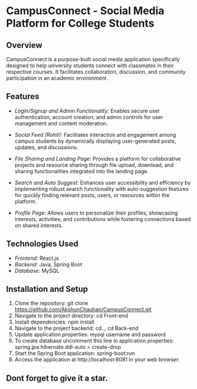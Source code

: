 # CampusConnect - Social Media Platform for College Students

## Overview
CampusConnect is a purpose-built social media application specifically designed to help university students connect with classmates in their respective courses. It facilitates collaboration, discussion, and community participation in an academic environment. 

## Features
- *Login/Signup and Admin Functionality:* Enables secure user authentication, account creation, and admin controls for user management and content moderation.

- *Social Feed (Rohit):* Facilitates interaction and engagement among campus students by dynamically displaying user-generated posts, updates, and discussions.

- *File Sharing and Landing Page:* Provides a platform for collaborative projects and resource sharing through file upload, download, and sharing functionalities integrated into the landing page.

- *Search and Auto Suggest:* Enhances user accessibility and efficiency by implementing robust search functionality with auto-suggestion features for quickly finding relevant posts, users, or resources within the platform.

- *Profile Page:* Allows users to personalize their profiles, showcasing interests, activities, and contributions while fostering connections based on shared interests.

## Technologies Used
- *Frontend:* React.js 
- *Backend:* Java, Spring Boot
- *Database:* MySQL 


## Installation and Setup
1. Clone the repository: git clone https://github.com/AkshunChauhan/CampusConnect.git
2. Navigate to the project directory: cd Front-end
3. Install dependencies: npm install
4. Navigate to the project backend: cd.., cd Back-end
5. Update application.properties: mysql username and password
6. To create database uncomment this line in application.properties: spring.jpa.hibernate.ddl-auto = create-drop
7. Start the Spring Boot application: spring-boot:run
8. Access the application at http://localhost:8081 in your web browser.

## Dont forget to give it a star.